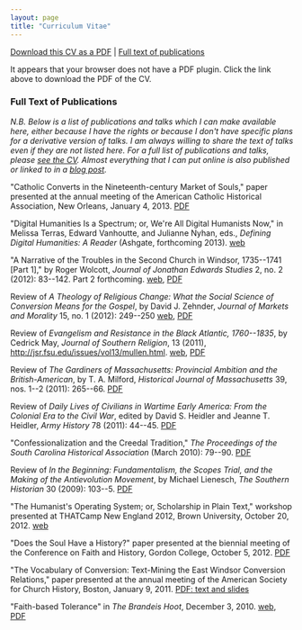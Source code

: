 ```yaml
---
layout: page
title: "Curriculum Vitae"
---
```


<i class="icon-doc-text"></i> [Download this CV as a PDF][] | <i 
class="icon-level-down"></i> [Full text of publications][]

<object data='http://lincolnmullen.com/downloads/docs/Mullen-cv.pdf#page=1&view=FitH' 
        id="cv-embed"
        type='application/pdf' 
        width='100%' 
        height='100%'> 
  <p>
It appears that your browser does not have a PDF plugin. Click the link
above to download the PDF of the CV.
</p>
</object>

### Full Text of Publications

*N.B. Below is a list of publications and talks which I can make
available here, either because I have the rights or because I don't have
specific plans for a derivative version of talks. I am always willing to
share the text of talks even if they are not listed here. For a full
list of publications and talks, please [see the CV][Download this CV as
a PDF]. Almost everything that I can put online is also published or
linked to in a [blog post][].*

"Catholic Converts in the Nineteenth-century Market of Souls," paper
presented at the annual meeting of the American Catholic Historical
Association, New Orleans, January 4, 2013. [PDF][]

"Digital Humanities Is a Spectrum; or, We're All Digital Humanists Now,"
in Melissa Terras, Edward Vanhoutte, and Julianne Nyhan, eds., *Defining
Digital Humanities: A Reader* (Ashgate, forthcoming 2013). [web][]

"A Narrative of the Troubles in the Second Church in Windsor, 1735--1741
[Part 1]," by Roger Wolcott, *Journal of Jonathan Edwards Studies* 2,
no. 2 (2012): 83--142. Part 2 forthcoming. [web][1], [PDF][2]

Review of *A Theology of Religious Change: What the Social Science of
Conversion Means for the Gospel*, by David J. Zehnder, *Journal of
Markets and Morality* 15, no. 1 (2012): 249--250 [web][3], [PDF][4]

Review of *Evangelism and Resistance in the Black Atlantic, 1760--1835*,
by Cedrick May, *Journal of Southern Religion*, 13 (2011),
<http://jsr.fsu.edu/issues/vol13/mullen.html>. [web][5], [PDF][6]

Review of *The Gardiners of Massachusetts: Provincial Ambition and the
British-American*, by T. A. Milford, *Historical Journal of
Massachusetts* 39, nos. 1--2 (2011): 265--66. [PDF][7]

Review of *Daily Lives of Civilians in Wartime Early America: From the
Colonial Era to the Civil War*, edited by David S. Heidler and Jeanne T.
Heidler, *Army History* 78 (2011): 44--45. [PDF][8]

"Confessionalization and the Creedal Tradition," *The Proceedings of the
South Carolina Historical Association* (March 2010): 79--90. [PDF][9]

Review of *In the Beginning: Fundamentalism, the Scopes Trial, and the
Making of the Antievolution Movement*, by Michael Lienesch, *The
Southern Historian* 30 (2009): 103--5. [PDF][10]

"The Humanist's Operating System; or, Scholarship in Plain Text,"
workshop presented at THATCamp New England 2012, Brown University,
October 20, 2012. [web][11]

"Does the Soul Have a History?" paper presented at the biennial meeting
of the Conference on Faith and History, Gordon College, October 5, 2012.
[PDF][12]

"The Vocabulary of Conversion: Text-Mining the East Windsor Conversion
Relations," paper presented at the annual meeting of the American
Society for Church History, Boston, January 9, 2011. [PDF: text and
slides][]

"Faith-based Tolerance" in *The Brandeis Hoot*, December 3, 2010.
[web][13], [PDF][14]

  [Download this CV as a PDF]: http://lincolnmullen.com/downloads/docs/Mullen-cv.pdf
  [Full text of publications]: #full-text-of-publications
  [blog post]: /blog/
  [PDF]: /downloads/docs/Mullen.acha.2013.md.pdf
  [web]: /blog/digital-humanities-is-a-spectrum/
  [1]: http://jestudies.yale.edu/index.php/journal/issue/view/19/showToc
  [2]: /downloads/docs/mullen.wolcott-narrative.pdf
  [3]: /blog/theology-of-religious-change/
  [4]: /downloads/docs/reviewzehnder.pdf
  [5]: http://jsr.fsu.edu/issues/vol13/mullen.html
  [6]: /downloads/docs/reviewmay.pdf
  [7]: /downloads/docs/reviewgardiners.pdf
  [8]: docs/reviewdailylives.pdf
  [9]: /downloads/docs/confessionalization.pdf
  [10]: /downloads/docs/reviewinthebeginning.pdf
  [11]: /blog/scholarship-in-plain-text/
  [12]: /downloads/docs/mullen.does-the-soul-have-a-history.pdf
  [PDF: text and slides]: /downloads/docs/Mullen.Vocabulary-of-Conversion.pdf
  [13]: http://thebrandeishoot.com/articles/9255
  [14]: /downloads/docs/faithbasedtolerance.pdf
